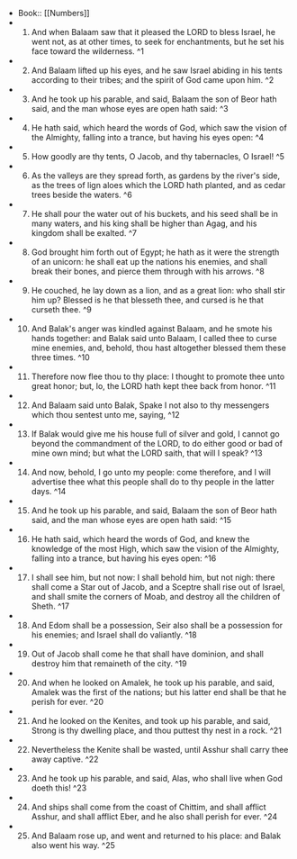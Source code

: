 - Book:: [[Numbers]]
- 1. And when Balaam saw that it pleased the LORD to bless Israel, he went not, as at other times, to seek for enchantments, but he set his face toward the wilderness. ^1
- 2. And Balaam lifted up his eyes, and he saw Israel abiding in his tents according to their tribes; and the spirit of God came upon him. ^2
- 3. And he took up his parable, and said, Balaam the son of Beor hath said, and the man whose eyes are open hath said: ^3
- 4. He hath said, which heard the words of God, which saw the vision of the Almighty, falling into a trance, but having his eyes open: ^4
- 5. How goodly are thy tents, O Jacob, and thy tabernacles, O Israel! ^5
- 6. As the valleys are they spread forth, as gardens by the river's side, as the trees of lign aloes which the LORD hath planted, and as cedar trees beside the waters. ^6
- 7. He shall pour the water out of his buckets, and his seed shall be in many waters, and his king shall be higher than Agag, and his kingdom shall be exalted. ^7
- 8. God brought him forth out of Egypt; he hath as it were the strength of an unicorn: he shall eat up the nations his enemies, and shall break their bones, and pierce them through with his arrows. ^8
- 9. He couched, he lay down as a lion, and as a great lion: who shall stir him up? Blessed is he that blesseth thee, and cursed is he that curseth thee. ^9
- 10. And Balak's anger was kindled against Balaam, and he smote his hands together: and Balak said unto Balaam, I called thee to curse mine enemies, and, behold, thou hast altogether blessed them these three times. ^10
- 11. Therefore now flee thou to thy place: I thought to promote thee unto great honor; but, lo, the LORD hath kept thee back from honor. ^11
- 12. And Balaam said unto Balak, Spake I not also to thy messengers which thou sentest unto me, saying, ^12
- 13. If Balak would give me his house full of silver and gold, I cannot go beyond the commandment of the LORD, to do either good or bad of mine own mind; but what the LORD saith, that will I speak? ^13
- 14. And now, behold, I go unto my people: come therefore, and I will advertise thee what this people shall do to thy people in the latter days. ^14
- 15. And he took up his parable, and said, Balaam the son of Beor hath said, and the man whose eyes are open hath said: ^15
- 16. He hath said, which heard the words of God, and knew the knowledge of the most High, which saw the vision of the Almighty, falling into a trance, but having his eyes open: ^16
- 17. I shall see him, but not now: I shall behold him, but not nigh: there shall come a Star out of Jacob, and a Sceptre shall rise out of Israel, and shall smite the corners of Moab, and destroy all the children of Sheth. ^17
- 18. And Edom shall be a possession, Seir also shall be a possession for his enemies; and Israel shall do valiantly. ^18
- 19. Out of Jacob shall come he that shall have dominion, and shall destroy him that remaineth of the city. ^19
- 20. And when he looked on Amalek, he took up his parable, and said, Amalek was the first of the nations; but his latter end shall be that he perish for ever. ^20
- 21. And he looked on the Kenites, and took up his parable, and said, Strong is thy dwelling place, and thou puttest thy nest in a rock. ^21
- 22. Nevertheless the Kenite shall be wasted, until Asshur shall carry thee away captive. ^22
- 23. And he took up his parable, and said, Alas, who shall live when God doeth this! ^23
- 24. And ships shall come from the coast of Chittim, and shall afflict Asshur, and shall afflict Eber, and he also shall perish for ever. ^24
- 25. And Balaam rose up, and went and returned to his place: and Balak also went his way. ^25

